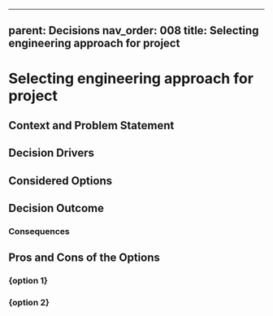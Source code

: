
---
parent: Decisions
nav_order: 008
title: Selecting engineering approach for project
---
# Selecting engineering approach for project

## Context and Problem Statement



## Decision Drivers



## Considered Options



## Decision Outcome



### Consequences



## Pros and Cons of the Options

### {option 1}



### {option 2}


